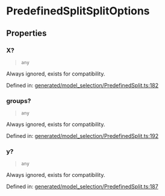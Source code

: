 # PredefinedSplitSplitOptions

## Properties

### X?

> `any`

Always ignored, exists for compatibility.

Defined in:  [generated/model\_selection/PredefinedSplit.ts:182](https://github.com/transitive-bullshit/scikit-learn-ts/blob/b59c1ff/packages/sklearn/src/generated/model_selection/PredefinedSplit.ts#L182)

### groups?

> `any`

Always ignored, exists for compatibility.

Defined in:  [generated/model\_selection/PredefinedSplit.ts:192](https://github.com/transitive-bullshit/scikit-learn-ts/blob/b59c1ff/packages/sklearn/src/generated/model_selection/PredefinedSplit.ts#L192)

### y?

> `any`

Always ignored, exists for compatibility.

Defined in:  [generated/model\_selection/PredefinedSplit.ts:187](https://github.com/transitive-bullshit/scikit-learn-ts/blob/b59c1ff/packages/sklearn/src/generated/model_selection/PredefinedSplit.ts#L187)
